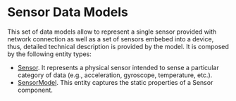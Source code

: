 # Sensor Data Models

This set of data models allow to represent a single sensor provided with network connection as well as a set of sensors embebed into a device, thus, detailed technical description is provided by the model. It is composed by the following entity types:

+ [Sensor](../Sensor/doc/spec.md). It represents a physical sensor intended to sense a particular category of data (e.g., acceleration, gyroscope, temperature, etc.).
+ [SensorModel](../SensorModel/doc/spec.md). This entity captures the static properties of a Sensor component. 

